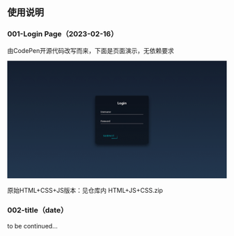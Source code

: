 ## 使用说明

### 001-Login Page（2023-02-16）

由CodePen开源代码改写而来，下面是页面演示，无依赖要求

![1676482370453](image/README/1676482370453.png)

原始HTML+CSS+JS版本：见仓库内 HTML+JS+CSS.zip

### 002-title（date）

to be continued...
